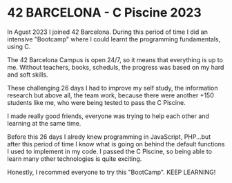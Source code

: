 # 42 BARCELONA - C Piscine 2023

In Agust 2023 I joined 42 Barcelona. During this period of time I did an intensive "Bootcamp" where I could learnt the programming fundamentals, using C.

The 42 Barcelona Campus is open 24/7, so it means that everything is up to me. Without teachers, books, scheduls, the progress was based on my hard and soft skills.

These challenging 26 days I had to improve my self study, the information research but above all, the team work, because there were another +150 students like me, who were being tested to pass the C Piscine.

I made really good friends, everyone was trying to help each other and learning at the same time.

Before this 26 days I alredy knew programming in JavaScript, PHP...but after this period of time I know what is going on behind the default functions I used to implement in my code. I passed the C Piscine, so being able to learn many other technologies is quite exciting.

Honestly, I recommed everyone to try this "BootCamp". KEEP LEARNING!